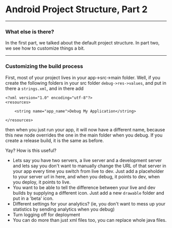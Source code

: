 # Android Project Structure, Part 2

---

### What else is there?

In the first part, we talked about the default project structure. In part two, we see how to customize things a bit.

---

### Customizing the build process

First, most of your project lives in your app->src->main folder. Well, if you create the following folders in your src folder `debug->res->values`, and put in there a `strings.xml`, and in there add

```
<?xml version="1.0" encoding="utf-8"?>
<resources>

	<string name="app_name">Debug My Application</string>

</resources>
```

then when you just run your app, it will now have a different name, because this new node overrides the one in the main folder when you debug. If you create a release build, it is the same as before.

Yay? How is this useful?

* Lets say you have two servers, a live server and a development server and lets say you don't want to manually change the URL of that server in your app every time you switch from live to dev. Just add a placeholder to your server url in here, and when you debug, it points to dev, when you deploy, it points to live.
* You want to be able to tell the difference between your live and dev builds by supplying a different icon. Just add a new `drawable` folder and put in a 'beta' icon.
* Different settings for your analytics? (ie, you don't want to mess up your statistics by sending analytics when you debug)
* Turn logging off for deployment
* You can do more than just xml files too, you can replace whole java files.
